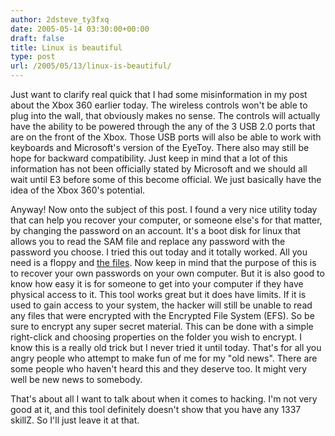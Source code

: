 ```yaml
---
author: 2dsteve_ty3fxq
date: 2005-05-14 03:30:00+00:00
draft: false
title: Linux is beautiful
type: post
url: /2005/05/13/linux-is-beautiful/
---
```


Just want to clarify real quick that I had some misinformation in my post about the Xbox 360 earlier  today. The wireless controls won't be able to plug into the wall, that obviously makes no sense. The controls will actually have the ability to be powered through the any of the 3 USB 2.0 ports that are on the front of the Xbox. Those USB ports will also be able to work with keyboards and Microsoft's version of the EyeToy.  There also may still be hope for backward compatibility. Just keep in mind that a lot of this information has not been officially stated by Microsoft and we should all wait until E3 before some of this become official. We just basically have the idea of the Xbox 360's potential.

Anyway! Now onto the subject of this post. I found a very nice utility today that can help you recover your computer, or someone else's for that matter, by changing the password on an account. It's a boot disk for linux that allows you to read the SAM file and replace any password with the password you choose. I tried this out today and it totally worked. All you need is a floppy and [the files](http://www.securityhorizon.com/security_whitepapers/archived/ntdisk.html). Now keep in mind that the purpose of this is to recover your own  passwords on your own computer. But it is also good to know how easy it is for someone to get into your computer if they have physical access to it. This tool works great but it does have limits. If it is used to gain access to your system, the hacker will still be unable to read any files that were encrypted with the Encrypted File System (EFS).  So be sure to encrypt any super secret material. This can be done with a simple right-click and choosing properties on the folder you wish to encrypt. I know this is a really old trick but I never tried it until today. That's for all you angry people who attempt to make fun of me for my "old news". There are some people who haven't heard this and they deserve too. It might very well be new news to somebody.

That's about all I want to talk about when it comes to hacking. I'm not very good at it, and this tool definitely doesn't show that you have any 1337 skillZ.  So I'll just leave it at that.
